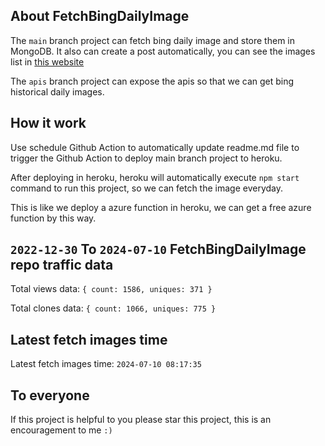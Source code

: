 ## About FetchBingDailyImage

The `main` branch project can fetch bing daily image and store them in MongoDB.
It also can create a post automatically, you can see the images list in [this website](https://oursalbum.netlify.app)

The `apis` branch project can expose the apis so that we can get bing historical daily images.

## How it work

Use schedule Github Action to automatically update readme.md file to trigger the Github Action to deploy main branch project to heroku.

After deploying in heroku, heroku will automatically execute `npm start` command to run this project, so we can fetch the image everyday.

This is like we deploy a azure function in heroku, we can get a free azure function by this way.

## `2022-12-30` To `2024-07-10` FetchBingDailyImage repo traffic data

Total views data: `{ count: 1586, uniques: 371 }`

Total clones data: `{ count: 1066, uniques: 775 }`

## Latest fetch images time

Latest fetch images time: `2024-07-10 08:17:35`

## To everyone

If this project is helpful to you please star this project, this is an encouragement to me `:)`



